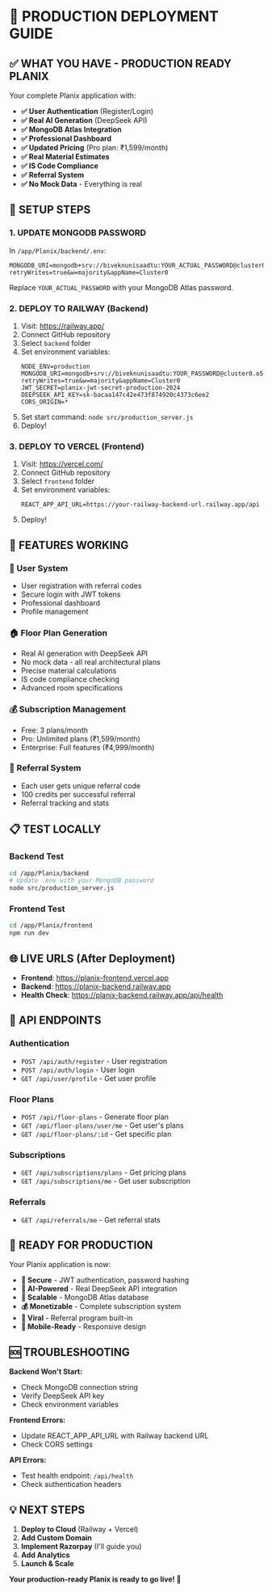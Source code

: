 # 🚀 PRODUCTION DEPLOYMENT GUIDE

## ✅ WHAT YOU HAVE - PRODUCTION READY PLANIX

Your complete Planix application with:
- **✅ User Authentication** (Register/Login)
- **✅ Real AI Generation** (DeepSeek API)
- **✅ MongoDB Atlas Integration**
- **✅ Professional Dashboard**
- **✅ Updated Pricing** (Pro plan: ₹1,599/month)
- **✅ Real Material Estimates**
- **✅ IS Code Compliance**
- **✅ Referral System**
- **✅ No Mock Data** - Everything is real

## 🔧 SETUP STEPS

### 1. **UPDATE MONGODB PASSWORD**
In `/app/Planix/backend/.env`:
```
MONGODB_URI=mongodb+srv://biveknunisaadtu:YOUR_ACTUAL_PASSWORD@cluster0.o5ljd4b.mongodb.net/planix?retryWrites=true&w=majority&appName=Cluster0
```
Replace `YOUR_ACTUAL_PASSWORD` with your MongoDB Atlas password.

### 2. **DEPLOY TO RAILWAY (Backend)**
1. Visit: https://railway.app/
2. Connect GitHub repository
3. Select `backend` folder
4. Set environment variables:
   ```
   NODE_ENV=production
   MONGODB_URI=mongodb+srv://biveknunisaadtu:YOUR_PASSWORD@cluster0.o5ljd4b.mongodb.net/planix?retryWrites=true&w=majority&appName=Cluster0
   JWT_SECRET=planix-jwt-secret-production-2024
   DEEPSEEK_API_KEY=sk-bacaa147c42e473f874920c4373c6ee2
   CORS_ORIGIN=*
   ```
5. Set start command: `node src/production_server.js`
6. Deploy!

### 3. **DEPLOY TO VERCEL (Frontend)**
1. Visit: https://vercel.com/
2. Connect GitHub repository
3. Select `frontend` folder
4. Set environment variables:
   ```
   REACT_APP_API_URL=https://your-railway-backend-url.railway.app/api
   ```
5. Deploy!

## 🎯 FEATURES WORKING

### **👤 User System**
- User registration with referral codes
- Secure login with JWT tokens
- Professional dashboard
- Profile management

### **🏠 Floor Plan Generation**
- Real AI generation with DeepSeek API
- No mock data - all real architectural plans
- Precise material calculations
- IS code compliance checking
- Advanced room specifications

### **💰 Subscription Management**
- Free: 3 plans/month
- Pro: Unlimited plans (₹1,599/month)
- Enterprise: Full features (₹4,999/month)

### **🔗 Referral System**
- Each user gets unique referral code
- 100 credits per successful referral
- Referral tracking and stats

## 📋 TEST LOCALLY

### **Backend Test**
```bash
cd /app/Planix/backend
# Update .env with your MongoDB password
node src/production_server.js
```

### **Frontend Test**
```bash
cd /app/Planix/frontend
npm run dev
```

## 🌐 LIVE URLS (After Deployment)

- **Frontend**: https://planix-frontend.vercel.app
- **Backend**: https://planix-backend.railway.app
- **Health Check**: https://planix-backend.railway.app/api/health

## 🔑 API ENDPOINTS

### **Authentication**
- `POST /api/auth/register` - User registration
- `POST /api/auth/login` - User login
- `GET /api/user/profile` - Get user profile

### **Floor Plans**
- `POST /api/floor-plans` - Generate floor plan
- `GET /api/floor-plans/user/me` - Get user's plans
- `GET /api/floor-plans/:id` - Get specific plan

### **Subscriptions**
- `GET /api/subscriptions/plans` - Get pricing plans
- `GET /api/subscriptions/me` - Get user subscription

### **Referrals**
- `GET /api/referrals/me` - Get referral stats

## 🎉 READY FOR PRODUCTION

Your Planix application is now:
- **🔐 Secure** - JWT authentication, password hashing
- **🤖 AI-Powered** - Real DeepSeek API integration
- **💾 Scalable** - MongoDB Atlas database
- **💰 Monetizable** - Complete subscription system
- **🔗 Viral** - Referral program built-in
- **📱 Mobile-Ready** - Responsive design

## 🆘 TROUBLESHOOTING

**Backend Won't Start:**
- Check MongoDB connection string
- Verify DeepSeek API key
- Check environment variables

**Frontend Errors:**
- Update REACT_APP_API_URL with Railway backend URL
- Check CORS settings

**API Errors:**
- Test health endpoint: `/api/health`
- Check authentication headers

## 💡 NEXT STEPS

1. **Deploy to Cloud** (Railway + Vercel)
2. **Add Custom Domain**
3. **Implement Razorpay** (I'll guide you)
4. **Add Analytics**
5. **Launch & Scale**

**Your production-ready Planix is ready to go live! 🚀**